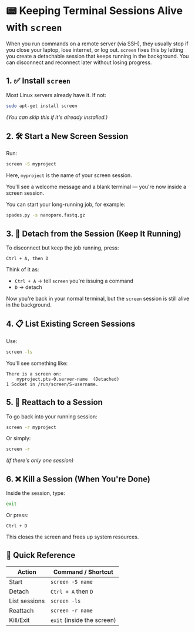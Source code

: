 # 📟 Keeping Terminal Sessions Alive with `screen`

When you run commands on a remote server (via SSH), they usually stop if you close your laptop, lose internet, or log out. `screen` fixes this by letting you create a detachable session that keeps running in the background. You can disconnect and reconnect later without losing progress.

## 1. ✅ Install `screen`

Most Linux servers already have it. If not:

```bash
sudo apt-get install screen
```

_(You can skip this if it's already installed.)_

## 2. 🛠️ Start a New Screen Session

Run:

```bash
screen -S myproject
```

Here, `myproject` is the name of your screen session.

You'll see a welcome message and a blank terminal — you're now inside a screen session.

You can start your long-running job, for example:

```bash
spades.py -s nanopore.fastq.gz
```

## 3. 🔌 Detach from the Session (Keep It Running)

To disconnect but keep the job running, press:

```
Ctrl + A, then D
```

Think of it as:

- `Ctrl + A` → tell `screen` you're issuing a command
- `D` → detach

Now you're back in your normal terminal, but the `screen` session is still alive in the background.

## 4. 📋 List Existing Screen Sessions

Use:

```bash
screen -ls
```

You'll see something like:

```
There is a screen on:
    myproject.pts-0.server-name  (Detached)
1 Socket in /run/screen/S-username.
```

## 5. 🔁 Reattach to a Session

To go back into your running session:

```bash
screen -r myproject
```

Or simply:

```bash
screen -r
```

_(If there's only one session)_

## 6. ❌ Kill a Session (When You're Done)

Inside the session, type:

```bash
exit
```

Or press:

```
Ctrl + D
```

This closes the screen and frees up system resources.

## 🧠 Quick Reference

| Action        | Command / Shortcut          |
|---------------|------------------------------|
| Start         | `screen -S name`             |
| Detach        | `Ctrl + A` then `D`          |
| List sessions | `screen -ls`                 |
| Reattach      | `screen -r name`             |
| Kill/Exit     | `exit` (inside the screen)   |